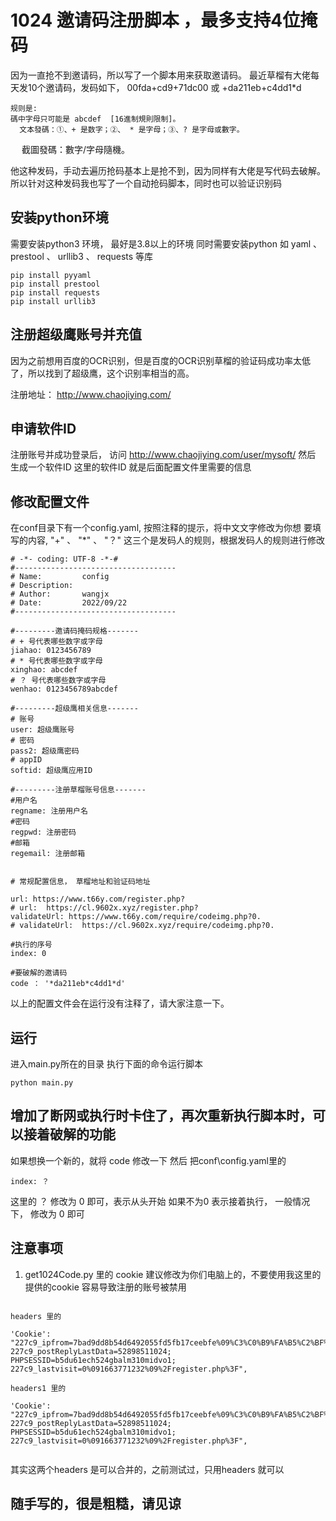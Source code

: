 # 1024 邀请码注册脚本 ，最多支持4位掩码

因为一直抢不到邀请码，所以写了一个脚本用来获取邀请码。
最近草榴有大佬每天发10个邀请码，发码如下，
    00fda+cd9+71dc00 或  +da211eb+c4dd1*d 
    
    规则是:
    碼中字母只可能是 abcdef  [16進制規則限制]。
      文本發碼：①、+ 是数字；②、 * 是字母；③、? 是字母或數字。
　  截圖發碼：數字/字母隨機。

他这种发码，手动去遍历抢码基本上是抢不到，因为同样有大佬是写代码去破解。
所以针对这种发码我也写了一个自动抢码脚本，同时也可以验证识别码

## 安装python环境
需要安装python3 环境， 最好是3.8以上的环境
同时需要安装python 如 yaml 、prestool 、 urllib3 、 requests 等库
```
pip install pyyaml
pip install prestool
pip install requests
pip install urllib3
```


## 注册超级鹰账号并充值
因为之前想用百度的OCR识别，但是百度的OCR识别草榴的验证码成功率太低了，所以找到了超级鹰，这个识别率相当的高。

注册地址： http://www.chaojiying.com/

## 申请软件ID
注册账号并成功登录后， 
访问 http://www.chaojiying.com/user/mysoft/
然后 生成一个软件ID 这里的软件ID 就是后面配置文件里需要的信息


## 修改配置文件 
在conf目录下有一个config.yaml, 按照注释的提示，将中文文字修改为你想
要填写的内容, 
 "+" 、 "*" 、 "？" 这三个是发码人的规则，根据发码人的规则进行修改


```
# -*- coding: UTF-8 -*-#
#------------------------------------
# Name:         config
# Description:
# Author:       wangjx
# Date:         2022/09/22
#------------------------------------

#---------邀请码掩码规格-------
# + 号代表哪些数字或字母
jiahao: 0123456789
# * 号代表哪些数字或字母
xinghao: abcdef
# ？ 号代表哪些数字或字母
wenhao: 0123456789abcdef

#---------超级鹰相关信息-------
# 账号
user: 超级鹰账号
# 密码
pass2: 超级鹰密码
# appID
softid: 超级鹰应用ID

#---------注册草榴账号信息-------
#用户名
regname: 注册用户名
#密码
regpwd: 注册密码
#邮箱
regemail: 注册邮箱


# 常规配置信息， 草榴地址和验证码地址

url: https://www.t66y.com/register.php?
# url:  https://cl.9602x.xyz/register.php?
validateUrl: https://www.t66y.com/require/codeimg.php?0.
# validateUrl:  https://cl.9602x.xyz/require/codeimg.php?0.

#执行的序号
index: 0

#要破解的邀请码
code ： '*da211eb*c4dd1*d'
```
以上的配置文件会在运行没有注释了，请大家注意一下。


## 运行
进入main.py所在的目录
执行下面的命令运行脚本
```
python main.py  
```

## 增加了断网或执行时卡住了，再次重新执行脚本时，可以接着破解的功能

如果想换一个新的，就将 code 修改一下 然后 把conf\config.yaml里的
```angular2html
index: ？
```

这里的 ？ 修改为 0 即可，表示从头开始 如果不为0 表示接着执行，
一般情况下， 修改为 0 即可

## 注意事项
1.  get1024Code.py 里的 cookie  建议修改为你们电脑上的，不要使用我这里的提供的cookie 
容易导致注册的账号被禁用
```angular2html

headers 里的

'Cookie': "227c9_ipfrom=7bad9dd8b54d6492055fd5fb17ceebfe%09%C3%C0%B9%FA%B5%C2%BF%CB%C8%F8%CB%B9%D6%DD; 227c9_postReplyLastData=52898511024; PHPSESSID=b5du61ech524gbalm310midvo1; 227c9_lastvisit=0%091663771232%09%2Fregister.php%3F",

headers1 里的

'Cookie': "227c9_ipfrom=7bad9dd8b54d6492055fd5fb17ceebfe%09%C3%C0%B9%FA%B5%C2%BF%CB%C8%F8%CB%B9%D6%DD; 227c9_postReplyLastData=52898511024; PHPSESSID=b5du61ech524gbalm310midvo1; 227c9_lastvisit=0%091663771232%09%2Fregister.php%3F",


```
其实这两个headers 是可以合并的，之前测试过，只用headers 就可以


## 随手写的，很是粗糙，请见谅

